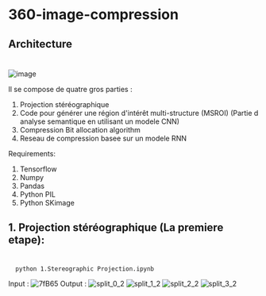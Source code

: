 # 360-image-compression

## Architecture<h1>

![image](https://user-images.githubusercontent.com/52626643/130815272-5eb5c339-7eb0-4bc9-986d-ea7fcb8349e1.png)

Il se compose de quatre gros parties :
1. Projection stéréographique
2. Code pour générer une région d'intérêt multi-structure (MSROI) (Partie d analyse semantique en utilisant un modele CNN)
3. Compression Bit allocation algorithm 
4.  Reseau de compression basee sur un modele RNN 

Requirements:
1. Tensorflow
2. Numpy
3. Pandas
4. Python PIL
5. Python SKimage

## 1. Projection stéréographique (La premiere etape): <h1>
  
```
  python 1.Stereographic Projection.ipynb
```
 Input :
 ![7fB65](https://user-images.githubusercontent.com/52626643/130878082-6fed98e1-d5b1-463d-98ee-7d508a59d72d.jpg)
 Output :
![split_0_2](https://user-images.githubusercontent.com/52626643/130878144-23be5f23-8683-473b-b89e-d5bca3a339ca.jpg)
![split_1_2](https://user-images.githubusercontent.com/52626643/130878149-2c472032-efee-4931-a5dd-8cca8a2ec3f8.jpg)
![split_2_2](https://user-images.githubusercontent.com/52626643/130878151-02b3ca2c-c8df-41c8-b72d-3c5a403c039e.jpg)
![split_3_2](https://user-images.githubusercontent.com/52626643/130878153-ad8cb9bb-f379-43df-8a7f-c3114d614335.jpg)


  
  
  
  
  
  
